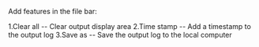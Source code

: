 

Add features in the file bar:

1.Clear all -- Clear output display area
2.Time stamp -- Add a timestamp to the output log
3.Save as -- Save the output log to the local computer

